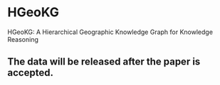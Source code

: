 # HGeoKG
HGeoKG: A Hierarchical Geographic Knowledge Graph for Knowledge Reasoning
## The data will be released after the paper is accepted.
